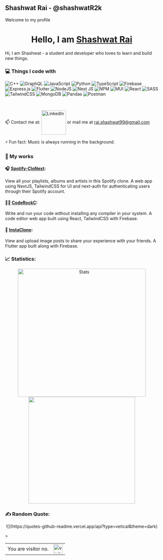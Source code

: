 ## Shashwat Rai - @shashwatR2k
Welcome to my profile <br/>
<h1 align="center"> Hello, I am <a href="#">Shashwat Rai </a></h1>

Hi, I am Shashwat - a student and developer who loves to learn and build new things.


### 💻 Things I code with

![C++](https://img.shields.io/badge/c++-%2300599C.svg?style=flat&logo=c%2B%2B&logoColor=white) ![GraphQL](https://img.shields.io/badge/-GraphQL-E10098?style=flat&logo=graphql&logoColor=white) ![JavaScript](https://img.shields.io/badge/javascript-%23323330.svg?style=flat&logo=javascript&logoColor=%23F7DF1E) ![Python](https://img.shields.io/badge/python-3670A0?style=flat&logo=python&logoColor=ffdd54) ![TypeScript](https://img.shields.io/badge/typescript-%23007ACC.svg?style=flat&logo=typescript&logoColor=white)  ![Firebase](https://img.shields.io/badge/firebase-%23039BE5.svg?style=flat&logo=firebase) ![Express.js](https://img.shields.io/badge/express.js-%23404d59.svg?style=flat&logo=express&logoColor=%2361DAFB) ![Flutter](https://img.shields.io/badge/Flutter-%2302569B.svg?style=flat&logo=Flutter&logoColor=white) ![NodeJS](https://img.shields.io/badge/node.js-6DA55F?style=flat&logo=node.js&logoColor=white) ![Next JS](https://img.shields.io/badge/Next-black?style=flat&logo=next.js&logoColor=white) ![NPM](https://img.shields.io/badge/NPM-%23000000.svg?style=flat&logo=npm&logoColor=white) ![MUI](https://img.shields.io/badge/MUI-%230081CB.svg?style=flat&logo=material-ui&logoColor=white) ![React](https://img.shields.io/badge/react-%2320232a.svg?style=flat&logo=react&logoColor=%2361DAFB) ![SASS](https://img.shields.io/badge/SASS-hotpink.svg?style=flat&logo=SASS&logoColor=white) ![TailwindCSS](https://img.shields.io/badge/tailwindcss-%2338B2AC.svg?style=flat&logo=tailwind-css&logoColor=white) ![MongoDB](https://img.shields.io/badge/MongoDB-%234ea94b.svg?style=flat&logo=mongodb&logoColor=white) ![Pandas](https://img.shields.io/badge/pandas-%23150458.svg?style=flat&logo=pandas&logoColor=white) ![Postman](https://img.shields.io/badge/Postman-FF6C37?style=flat&logo=postman&logoColor=white)

<br/>

📫 Contact me at: [<img align="center" alt="LinkedIn" width="80px" src="https://github.com/melanieshi0120/melanieshi0120/blob/master/linkedin.ico" />](#) or mail me at rai.shashwat99@gmail.com

⚡ Fun fact: Music is always running in the background.
### 🔨 My works

#### 🎧 [Spotify-CloNext](): <br>
View all your playlists, albums and artists in this Spotify clone. A web app using NextJS, TailwindCSS for UI and next-auth for authenticating users through their Spotify account.

#### 👩‍💻 [CodeRockC](): <br>
Write and run your code without installing any compiler in your system. A code editor web app built using React, TailwindCSS with Firebase.


#### 📸 [InstaClone](): <br>
View and upload image posts to share your experience with your friends. A Flutter app built along with Firebase.

### 📈 Statistics:

<p align="center">
          <img align="center" width="420" src="https://github-readme-stats.vercel.app/api?username=ShashwatR2k&count_private=true&show_icons=true&theme=github_dark" alt="Stats" />
          <img align="center" width="350" src="https://github-readme-stats.vercel.app/api/top-langs/?username=ShashwatR2k&theme=github_dark&langs_count=5">
</p>


### ✍️ Random Quote:
<p align="center">
![](https://quotes-github-readme.vercel.app/api?type=vetical&theme=dark)
</p>

<table>
<tr>
<td>You are visitor no.</td>
<td><img src="https://profile-counter.glitch.me/ShashwatR2k/count.svg" alt="visitor count" height="30" /></td>>
</tr>
</table>
